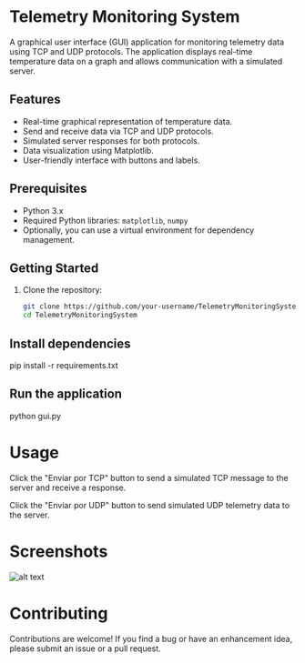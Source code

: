 # Telemetry Monitoring System

A graphical user interface (GUI) application for monitoring telemetry data using TCP and UDP protocols. The application displays real-time temperature data on a graph and allows communication with a simulated server.

## Features

- Real-time graphical representation of temperature data.
- Send and receive data via TCP and UDP protocols.
- Simulated server responses for both protocols.
- Data visualization using Matplotlib.
- User-friendly interface with buttons and labels.

## Prerequisites

- Python 3.x
- Required Python libraries: `matplotlib`, `numpy`
- Optionally, you can use a virtual environment for dependency management.

## Getting Started

1. Clone the repository:

   ```bash
   git clone https://github.com/your-username/TelemetryMonitoringSystem.git
   cd TelemetryMonitoringSystem
   
## Install dependencies

pip install -r requirements.txt


## Run the application

python gui.py

# Usage

Click the "Enviar por TCP" button to send a simulated TCP message to the server and receive a response.

Click the "Enviar por UDP" button to send simulated UDP telemetry data to the server.

# Screenshots

![alt text](https://imgur.com/a/1U6GQZ2)

# Contributing

Contributions are welcome! If you find a bug or have an enhancement idea, please submit an issue or a pull request.
